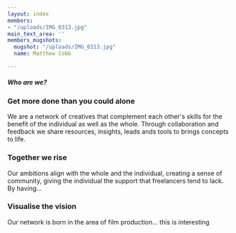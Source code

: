 ```yaml
---
layout: index
members:
- "/uploads/IMG_0313.jpg"
main_text_area: ''
members_mugshots:
  mugshot: "/uploads/IMG_0313.jpg"
  name: Matthew Cobb

---
```

##### Who are we?

### Get more done than you could alone

We are a network of creatives that complement each other's skills for the benefit of the   individual as well as the whole. Through collaboration and feedback we share resources, insights, leads ands tools to brings concepts to life.

### Together we rise

Our ambitions align with the whole and the individual, creating a sense of community, giving the individual the support that freelancers tend to lack. By having...

### Visualise the vision

Our network is born in the area of film production... this is interesting